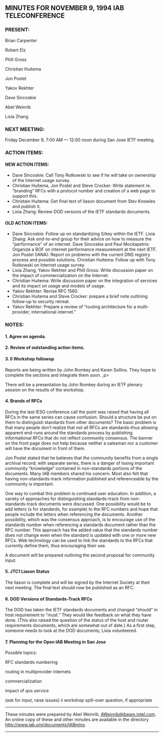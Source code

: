 
MINUTES FOR NOVEMBER 9, 1994 IAB TELECONFERENCE
-----------------------------------------------


### PRESENT:



 Brian Carpenter  

 Robert Elz  

 Phill Gross  

 Christian Huitema  

 Jon Postel  

 Yakov Rekhter  

 Dave Sincoskie  

 Abel Weinrib  

Lixia Zhang

### NEXT MEETING:



Friday December 9, 7:00 AM — 12:00 noon during San Jose IETF meeting.


### ACTION ITEMS:


#### NEW ACTION ITEMS:

+ Dave Sincoskie: Call Tony Rutkowski to see if he will take on ownership of the Internet usage survey.
+ Christian Huitema, Jon Postel and Steve Crocker: Write statement re. “branding” RFCs with a protocol number and creation of a web page to support this.
+ Christain Huitema: Get final text of liason document from Stev Knowles and publish it.
+ Lixia Zhang: Review DOD versions of the IETF standards documents.

#### OLD ACTION ITEMS:

+ Dave Sincoskie: Follow up on standardizing S/key within the IETF. Lixia Zhang: Ask end-to-end group for their advice on how to measure the “performance” of an internet. Dave Sincoskie and Paul Mockapetris: Organize a BOF on internet performance measurement at the next IETF. Jon Postel (IANA): Report on problems with the current DNS registry process and possible solutions. Christian Huitema: Follow up with Tony Rutkowski on Internet usage survey.
+ Lixia Zhang, Yakov Rekhter and Phill Gross: Write discussion paper on the impact of commercialization on the Internet.
+ Christian Huitema: Write discussion paper on the integration of services and its impact on usage and models of usage.
+ Yakov Rekhter: Revise RFC 1560.
+ Christian Huitema and Steve Crocker: prepare a brief note outlining follow-up to security retreat.
+ Yakov Rekhter: Prepare a review of “routing architecture for a multi-provider, international internet.”


### NOTES:


#### 1. Agree on agenda.


#### 2. Review of outstanding action items.


#### 3. II Workshop followup


Reports are being written by John Romkey and Karen Sollins. They hope to complete the sections and integrate them soon. ,p>  

There will be a presentation by John Romkey during an IETF plenary session on the results of the workshop.

#### 4. Brands of RFCs


During the last IESG conference call the point was raised that having all RFCs in the same series can cause confusion. Should a structure be put on them to distinguish standards from other documents?
 The basic problem is that many people don’t realize that not all RFCs are standards–thus allowing apparent end-runs around the standards process by publishing informational RFCs that do not reflect community consensus. The banner on the front page does not help because neither a salesman nor a customer will have the document in front of them. 


 Jon Postel stated that he believes that the community benefits from a single archival record; with separate series, there is a danger of losing important community “knowledge” contained in non-standards portions of the documents. Many IAB members shared his concern. Most also felt that having non-standards-track information published and referenceable by the community is important. 


 One way to combat this problem is continued user education. In addition, a variety of approaches for distinguishing standards-track from non-standards-track documents were discussed. One possibility would be to add letters (s for standards, for example) to the RFC numbers and hope that people include the letters when referencing the documents. Another possibility, which was the consensus approach, is to encourage use of the standards number when referencing a standards document rather than the RFC number. This approach has the added value that the standards number does not change even when the standard is updated with one or more new RFCs. Web technology can be used to link the standards to the RFCs that currently define them, thus encouraging their use. 


 A document will be prepared outlining the second proposal for community input. 


#### 5. JTC1 Liason Status


The liason is complete and will be signed by the Internet Society at their next meeting. The final text should now be published as an RFC.

#### 6. DOD Versions of Standards-Track RFCs


The DOD has taken the IETF standards documents and changed “should” in host requirement to “must.” They would like feedback on what they have done. (This also raised the question of the status of the host and router requirements documents, which are somewhat out of date.)
 As a first step, someone needs to look at the DOD documents; Lixia volunteered.
 


#### 7. Planning for the Open IAB Meeting in San Jose


Possible topics:

 RFC standards numbering  

 routing in multiprovider internets  

 commercialization  

 impact of qos service

 (ask for input, raise issues)
 ii workshop spill-over question, if appropriate





---


These minutes were prepared by Abel Weinrib, AWeinrib@ibeam.intel.com. An online copy of these and other minutes are available in the directory http://www.iab.org/documents/IABmins.




---


